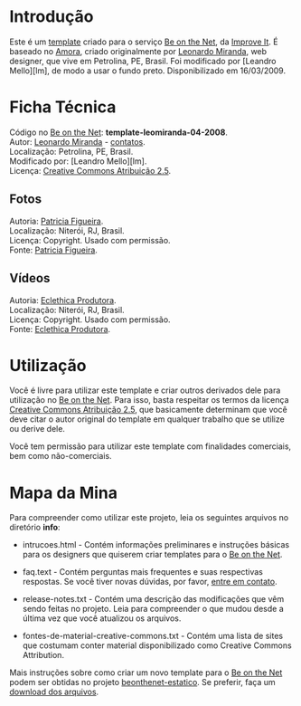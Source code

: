 # Introdução

Este é um [template][0] criado para o serviço [Be on the Net][], da [Improve It][]. É baseado no [Amora][], criado originalmente por  [Leonardo Miranda][1], web designer, que vive em Petrolina, PE, Brasil. Foi modificado por [Leandro Mello][lm], de modo a usar o fundo preto. Disponibilizado em 16/03/2009.

# Ficha Técnica

Código no [Be on the Net][]: **template-leomiranda-04-2008**.  
Autor: [Leonardo Miranda][1] - [contatos][2].  
Localização: Petrolina, PE, Brasil.  
Modificado por: [Leandro Mello][lm].  
Licença: [Creative Commons Atribuição 2.5][cc].  

## Fotos

Autoria: [Patricia Figueira][p].  
Localização: Niterói, RJ, Brasil.  
Licença: Copyright. Usado com permissão.  
Fonte: [Patricia Figueira][p].  

## Vídeos

Autoria: [Eclethica Produtora][e].  
Localização: Niterói, RJ, Brasil.  
Licença: Copyright. Usado com permissão.  
Fonte: [Eclethica Produtora][e].

# Utilização

Você é livre para utilizar este template e criar outros derivados dele para utilização no [Be on the Net][]. Para isso, basta respeitar os termos da licença [Creative Commons Atribuição 2.5][cc], que basicamente determinam que você deve citar o autor original do template em qualquer trabalho que se utilize ou derive dele. 

Você tem permissão para utilizar este template com finalidades comerciais, bem como não-comerciais. 

# Mapa da Mina

Para compreender como utilizar este projeto, leia os seguintes arquivos no diretório **info**:

* intrucoes.html - Contém informações preliminares e instruções básicas para os designers que quiserem criar templates para o [Be on the Net][10].

* faq.text - Contém perguntas mais frequentes e suas respectivas respostas. Se você tiver novas dúvidas, por favor, [entre em contato][20].

* release-notes.txt - Contém uma descrição das modificações que vêm sendo feitas no projeto. Leia para compreender o que mudou desde a última vez que você atualizou os arquivos.

* fontes-de-material-creative-commons.txt - Contém uma lista de sites que costumam conter material disponibilizado como Creative Commons Attribution. 

Mais instruções sobre como criar um novo template para o [Be on the Net][] podem ser obtidas no projeto [beonthenet-estatico][be]. Se preferir, faça um [download dos arquivos][d].

[Be on the Net]: http://beonthe.net "Be on the Net"
[Improve It]: http://improveit.com.br "Improve It"
[cc]: http://creativecommons.org/licenses/by/2.5/br/ "Creative Commons Atribuição 2.5"
[p]:  http://www.patriciafigueira.com.br "Patricia Figueira"
[e]:  http://www.eclethicaprodutora.com.br "Eclethica Produtora"
[be]: http://github.com/viniciusteles/beonthenet-estatico/tree/master
[d]: http://github.com/viniciusteles/beonthenet-estatico/zipball/master

[Amora]: http://beonthe.net/galerias/templates/galeria/72157610837685558/1
[0]: http://beonthe.net/galerias/templates/galeria/72157615304172677/1
[1]: http://www.leomiranda.com/
[2]: http://www.leomiranda.com/site-multimidia-design-web-marketing/Fale-Conosco/

[10]:    http://beonthe.net
[20]:    http://www.improveit.com.br/br/contato
[30]:    http://www.improveit.com.br